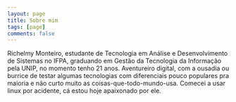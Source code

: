 ```yaml
---
layout: page
title: Sobre mim
tags: [page]
comments: false 
---
```

Richelmy Monteiro, estudante de Tecnologia em Análise e Desenvolvimento de Sistemas no IFPA, graduando em Gestão da Tecnologia da Informação pela UNIP, no momento tenho 21 anos.
Aventureiro digital, com a ousadia ou burrice de testar algumas tecnologias com diferenciais pouco populares pra maioria e não curto muito as coisas-que-todo-mundo-usa.
Comecei a usar linux por acidente, cá estou hoje apaixonado por ele.
